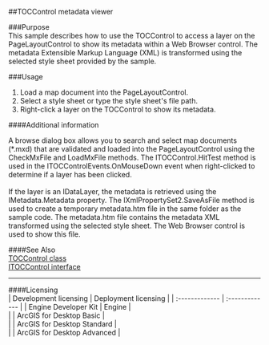 ##TOCControl metadata viewer

###Purpose  
This sample describes how to use the TOCControl to access a layer on the PageLayoutControl to show its metadata within a Web Browser control. The metadata Extensible Markup Language (XML) is transformed using the selected style sheet provided by the sample.  


###Usage
1. Load a map document into the PageLayoutControl.   
1. Select a style sheet or type the style sheet's file path.   
1. Right-click a layer on the TOCControl to show its metadata.   





####Additional information  
<div xmlns="http://www.w3.org/1999/xhtml" xmlns:my="http://schemas.microsoft.com/office/infopath/2003/myXSD/2006-02-10T23:25:53">A browse dialog box allows you to search and select map documents (*.mxd) that are validated and loaded into the PageLayoutControl using the CheckMxFile and LoadMxFile methods. The ITOCControl.HitTest method is used in the ITOCControlEvents.OnMouseDown event when right-clicked to determine if a layer has been clicked.</div>  
<div xmlns="http://www.w3.org/1999/xhtml" xmlns:my="http://schemas.microsoft.com/office/infopath/2003/myXSD/2006-02-10T23:25:53"> </div>  
<div xmlns="http://www.w3.org/1999/xhtml" xmlns:my="http://schemas.microsoft.com/office/infopath/2003/myXSD/2006-02-10T23:25:53">If the layer is an IDataLayer, the metadata is retrieved using the IMetadata.Metadata property. The IXmlPropertySet2.SaveAsFile method is used to create a temporary metadata.htm file in the same folder as the sample code. The metadata.htm file contains the metadata XML transformed using the selected style sheet. The Web Browser control is used to show this file.</div>  


####See Also  
[TOCControl class](http://desktopdev.arcgis.com/search/?q=TOCControl%20class&p=0&language=en&product=arcobjects-sdk-dotnet&version=&n=15&collection=help)  
[ITOCControl interface](http://desktopdev.arcgis.com/search/?q=ITOCControl%20interface&p=0&language=en&product=arcobjects-sdk-dotnet&version=&n=15&collection=help)  


---------------------------------

####Licensing  
| Development licensing | Deployment licensing | 
| :------------- | :------------- | 
| Engine Developer Kit | Engine |  
|  | ArcGIS for Desktop Basic |  
|  | ArcGIS for Desktop Standard |  
|  | ArcGIS for Desktop Advanced |  


